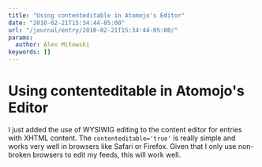 ```yaml
---
title: "Using contenteditable in Atomojo's Editor"
date: "2010-02-21T15:34:44-05:00"
url: "/journal/entry/2010-02-21T15:34:44-05:00/"
params:
  author: Alex Miłowski
keywords: []
---
```



# Using contenteditable in Atomojo's Editor

I just added the use of WYSIWIG editing to the content editor for entries with XHTML content.  The `contenteditable='true'` is really simple and works very well in browsers like Safari or Firefox.  Given that I only use non-broken browsers to edit my feeds, this will work well.

